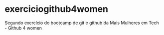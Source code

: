 # exerciciogithub4women
Segundo exercício do bootcamp de git e github da Mais Mulheres em Tech - Github 4 women
